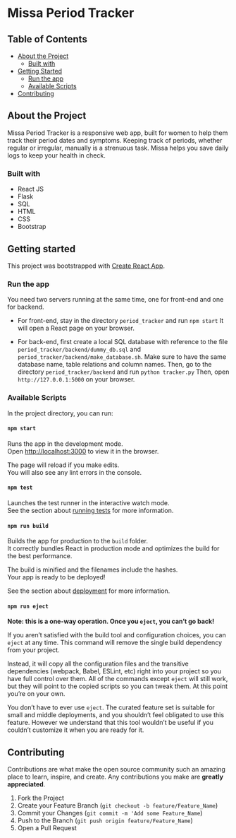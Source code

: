 # Missa Period Tracker

## Table of Contents

* [About the Project](#about-the-project)
    * [Built with](#built-with)
* [Getting Started](#getting-started)
    * [Run the app](#run-the-app)    
    * [Available Scripts](#available-scripts)
* [Contributing](#contributing)

## About the Project

Missa Period Tracker is a responsive web app, built for women to help them track their period dates and symptoms. Keeping track of periods, whether regular or irregular, manually is a strenuous task. Missa helps you save daily logs to keep your health in check.

### Built with
* React JS
* Flask
* SQL
* HTML
* CSS
* Bootstrap

## Getting started

This project was bootstrapped with [Create React App](https://github.com/facebook/create-react-app).

### Run the app

You need two servers running at the same time, one for front-end and one for backend.

* For front-end, stay in the directory `period_tracker` and run
``` npm start ```
It will open a React page on your browser. 

* For back-end, first create a local SQL database with reference to the file `period_tracker/backend/dummy_db.sql` and `period_tracker/backend/make_database.sh`. Make sure to have the same database name, table relations and column names. Then, go to the directory `period_tracker/backend` and run
```python tracker.py```
Then, open `http://127.0.0.1:5000` on your browser.


### Available Scripts

In the project directory, you can run:

#### `npm start`

Runs the app in the development mode.\
Open [http://localhost:3000](http://localhost:3000) to view it in the browser.

The page will reload if you make edits.\
You will also see any lint errors in the console.

#### `npm test`

Launches the test runner in the interactive watch mode.\
See the section about [running tests](https://facebook.github.io/create-react-app/docs/running-tests) for more information.

#### `npm run build`

Builds the app for production to the `build` folder.\
It correctly bundles React in production mode and optimizes the build for the best performance.

The build is minified and the filenames include the hashes.\
Your app is ready to be deployed!

See the section about [deployment](https://facebook.github.io/create-react-app/docs/deployment) for more information.

#### `npm run eject`

**Note: this is a one-way operation. Once you `eject`, you can’t go back!**

If you aren’t satisfied with the build tool and configuration choices, you can `eject` at any time. This command will remove the single build dependency from your project.

Instead, it will copy all the configuration files and the transitive dependencies (webpack, Babel, ESLint, etc) right into your project so you have full control over them. All of the commands except `eject` will still work, but they will point to the copied scripts so you can tweak them. At this point you’re on your own.

You don’t have to ever use `eject`. The curated feature set is suitable for small and middle deployments, and you shouldn’t feel obligated to use this feature. However we understand that this tool wouldn’t be useful if you couldn’t customize it when you are ready for it.


## Contributing

Contributions are what make the open source community such an amazing place to learn, inspire, and create. Any contributions you make are **greatly appreciated**.

1. Fork the Project
2. Create your Feature Branch (`git checkout -b feature/Feature_Name`)
3. Commit your Changes (`git commit -m 'Add some Feature_Name`)
4. Push to the Branch (`git push origin feature/Feature_Name`)
5. Open a Pull Request